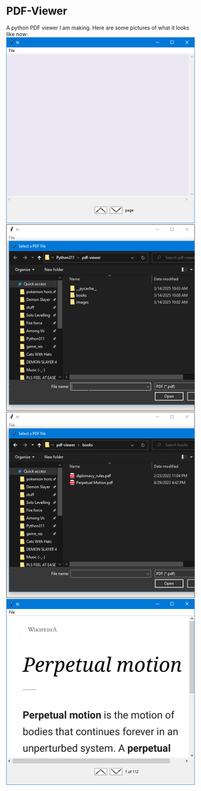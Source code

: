 # PDF-Viewer
A python PDF viewer I am making. Here are some pictures of what it looks like now:
![1.](pictures/img_one.PNG)
![2.](pictures/img_two.PNG)
![3.](pictures/img_three.PNG)
![4.](pictures/img_four.PNG)
